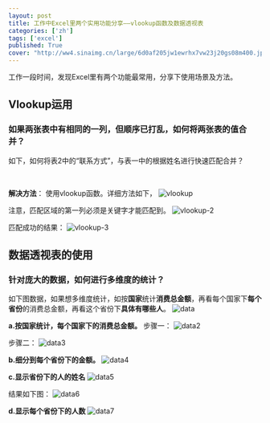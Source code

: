 ```yaml
---
layout: post
title: 工作中Excel里两个实用功能分享——vlookup函数及数据透视表
categories: ['zh']
tags: ['excel']
published: True
cover: "http://ww4.sinaimg.cn/large/6d0af205jw1ewrhx7vw23j20gs08m400.jpg"
---
```


工作一段时间，发现Excel里有两个功能最常用，分享下使用场景及方法。

## Vlookup运用
### 如果两张表中有相同的一列，但顺序已打乱，如何将两张表的值合并？
如下，如何将表2中的“联系方式”，与表一中的根据姓名进行快速匹配合并？
<p>        <span><img src="http://img.blog.csdn.net/20130718235102828" border="0" alt="">&nbsp; &nbsp;<img src="http://img.blog.csdn.net/20130718235147406" border="0" alt=""><br>        </span></p>
 
**解决方法**：
使用vlookup函数。详细方法如下，
![vlookup](http://img.blog.csdn.net/20130718235133859)

注意，匹配区域的第一列必须是关键字才能匹配到。 
![vlookup-2](http://img.blog.csdn.net/20130718235236343) 

匹配成功的结果：
![vlookup-3](http://img.blog.csdn.net/20130718235242484) 

## 数据透视表的使用
### 针对庞大的数据，如何进行多维度的统计？
如下图数据，如果想多维度统计，如按**国家**统计**消费总金额**，再看每个国家下**每个省份**的消费总金额，再看这个省份下**具体有哪些人**。
![data](http://img.blog.csdn.net/20130718235245984) 

**a.按国家统计，每个国家下的消费总金额。**
步骤一：
![data2](http://img.blog.csdn.net/20130718235304625) 

步骤二：
![data3](http://img.blog.csdn.net/20130718235310171) 

**b.细分到每个省份下的金额。**
![data4](http://img.blog.csdn.net/20130718235520390) 

**c.显示省份下的人的姓名**
![data5](http://img.blog.csdn.net/20130718235528203) 

结果如下图：
![data6](http://img.blog.csdn.net/20130718235533406) 

**d.显示每个省份下的人数**
![data7](http://img.blog.csdn.net/20130718235538453) 
